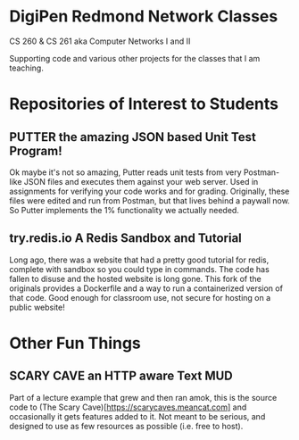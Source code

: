 # DigiPen Redmond Network Classes
CS 260 & CS 261 aka Computer Networks I and II

Supporting code and various other projects for the classes that I am teaching.

# Repositories of Interest to Students

## PUTTER the amazing JSON based Unit Test Program!

Ok maybe it's not so amazing, Putter reads unit tests from very Postman-like JSON files and executes them against your web server. Used in assignments for verifying your code works and for grading.
Originally, these files were edited and run from Postman, but that lives behind a paywall now. So Putter implements the 1% functionality we actually needed.

## try.redis.io A Redis Sandbox and Tutorial

Long ago, there was a website that had a pretty good tutorial for redis, complete with sandbox so you could type in commands. The code has fallen to disuse and the hosted website is long gone. This fork of the originals provides a Dockerfile and a way to run a containerized version of that code. Good enough for classroom use, not secure for hosting on a public website!

# Other Fun Things

## SCARY CAVE an HTTP aware Text MUD

Part of a lecture example that grew and then ran amok, this is the source code to (The Scary Cave)[https://scarycaves.meancat.com] and occasionally it gets features added to it. Not meant to be serious, and designed to use as few resources as possible (i.e. free to host). 
